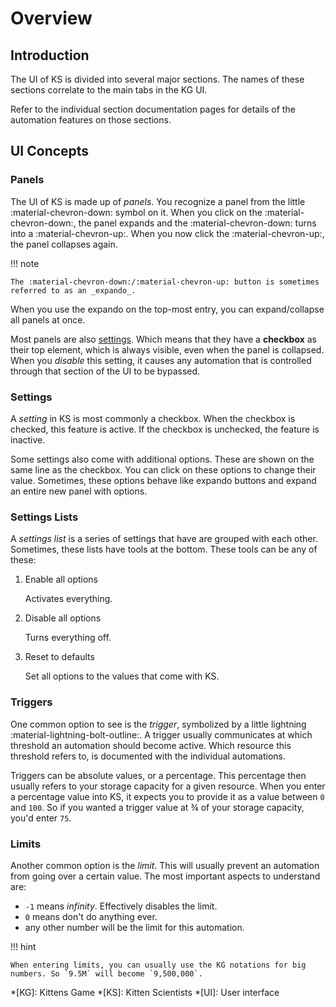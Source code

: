 # Overview

## Introduction

The UI of KS is divided into several major sections. The names of these sections correlate to the main tabs in the KG UI.

Refer to the individual section documentation pages for details of the automation features on those sections.

## UI Concepts

### Panels

The UI of KS is made up of _panels_. You recognize a panel from the little :material-chevron-down: symbol on it. When you click on the :material-chevron-down:, the panel expands and the :material-chevron-down: turns into a :material-chevron-up:. When you now click the :material-chevron-up:, the panel collapses again.

!!! note

    The :material-chevron-down:/:material-chevron-up: button is sometimes referred to as an _expando_.

When you use the expando on the top-most entry, you can expand/collapse all panels at once.

Most panels are also [settings](#settings). Which means that they have a **checkbox** as their top element, which is always visible, even when the panel is collapsed. When you _disable_ this setting, it causes any automation that is controlled through that section of the UI to be bypassed.

### Settings

A _setting_ in KS is most commonly a checkbox. When the checkbox is checked, this feature is active. If the checkbox is unchecked, the feature is inactive.

Some settings also come with additional options. These are shown on the same line as the checkbox. You can click on these options to change their value. Sometimes, these options behave like expando buttons and expand an entire new panel with options.

### Settings Lists

A _settings list_ is a series of settings that have are grouped with each other. Sometimes, these lists have tools at the bottom. These tools can be any of these:

1. Enable all options

    Activates everything.

1. Disable all options

    Turns everything off.

1. Reset to defaults

    Set all options to the values that come with KS.

### Triggers

One common option to see is the _trigger_, symbolized by a little lightning :material-lightning-bolt-outline:. A trigger usually communicates at which threshold an automation should become active. Which resource this threshold refers to, is documented with the individual automations.

Triggers can be absolute values, or a percentage. This percentage then usually refers to your storage capacity for a given resource. When you enter a percentage value into KS, it expects you to provide it as a value between `0` and `100`. So if you wanted a trigger value at ¾ of your storage capacity, you'd enter `75`.

### Limits

Another common option is the _limit_. This will usually prevent an automation from going over a certain value. The most important aspects to understand are:

-   `-1` means _infinity_. Effectively disables the limit.
-   `0` means don't do anything ever.
-   any other number will be the limit for this automation.

!!! hint

    When entering limits, you can usually use the KG notations for big numbers. So `9.5M` will become `9,500,000`.

<!-- prettier-ignore-start -->
*[KG]: Kittens Game
*[KS]: Kitten Scientists
*[UI]: User interface
<!-- prettier-ignore-end -->
